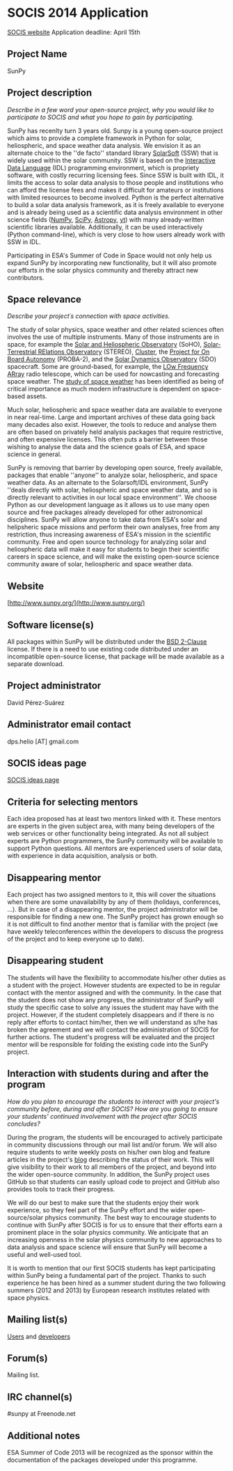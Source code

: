 # SOCIS 2014 Application

[SOCIS website](http://sophia.estec.esa.int/socis2014/)
Application deadline: April 15th

## Project Name

SunPy

## Project description

_Describe in a few word your open-source project, why you would like to participate
to SOCIS and what you hope to gain by participating._

SunPy has recenlty turn 3 years old.  Sunpy is a young open-source project which aims
to provide a complete framework in Python for solar, heliospheric, and space weather
data analysis.
We envision it as an alternate choice to the ''de facto'' standard library
[SolarSoft](http://www.mssl.ucl.ac.uk/surf/sswdoc/solarsoft/) (SSW) that is widely
used within the solar community.
SSW is based on the  [Interactive Data Language](http://www.ittvis.com/language/en-us/productsservices/idl.aspx) (IDL)
programming environment, which is propriety software, with costly recurring licensing fees.
Since SSW is built with IDL, it limits the access to solar data analysis to those
people and institutions who can afford the license fees and makes it difficult for
amateurs or institutions with limited resources to become involved.
Python is the perfect alternative to build a solar data analysis framework, as it
is freely available to everyone and is already being used as a scientific data analysis
environment in other science fields ([NumPy](http://numpy.scipy.org/),
[SciPy](http://scipy.org/), [Astropy](http://www.astropy.org/),
[yt]()) with many already-written scientific libraries available.
Additionally, it can be used interactively (Python command-line),
which is very close to how users already work with SSW in IDL.

Participating in ESA's Summer of Code in Space would not only help us expand SunPy
by incorporating new functionality, but it will also promote our efforts in the
solar physics community and thereby attract new contributors.

## Space relevance

_Describe your project´s connection with space activities._

The study of solar physics, space weather and other related sciences often
involves the use of multiple instruments.
Many of those instruments are in space, for example the
[Solar and Heliospheric Observatory](http://sohowww.nascom.nasa.gov/) (SoHO),
[Solar-Terrestrial RElations Observatory](http://stereo.gsfc.nasa.gov/) (STEREO),
[Cluster](http://sci.esa.int/cluster),
the
[Project for On Board Autonomy](http://www.esa.int/esaMI/Proba/index.html) (PROBA-2),
and the
[Solar Dynamics Observatory](http://www.nasa.gov/mission_pages/sdo/main/index.html) (SDO)
spacecraft.
Some are ground-based, for example, the [LOw Frequency ARray](http://www.lofar.org/)
radio telescope, which can be used for nowcasting and forecasting space weather.
The [study of space weather](http://www.esa-spaceweather.net/) has been identified
as being of critical importance as much modern infrastructure is dependent on
space-based assets.

Much solar, heliospheric and space weather data are available to everyone in near
real-time.
Large and important archives of these data going back many decades also exist.
However, the tools to reduce and analyse them are often based on privately held
analysis packages that require restrictive, and often expensive licenses.
This often puts a barrier between those wishing to analyse the data and the
science goals of ESA, and space science in general.

SunPy is removing that barrier by developing open source, freely available,
packages that enable ''anyone'' to analyze solar, heliospheric, and space weather data.
As an alternate to the Solarsoft/IDL environment, SunPy ''deals directly with solar,
heliospheric and space weather data, and so is directly relevant to activities in our
local space environment''.
We choose Python as our development language as it allows us to use many open source
and free packages already developed for other astronomical disciplines.
SunPy will allow anyone to take data from ESA's solar and helipsheric space missions
and perform their own analyses, free from any restriction, thus increasing awareness
of ESA's mission in the scientific community.
Free and open source technology for analyzing solar and heliospheric data will make
it easy for students to begin their scientific careers in space science, and will
make the existing open-source science community aware of solar, heliospheric and
space weather data.

## Website

[http://www.sunpy.org/](http://www.sunpy.org/)

## Software license(s)

All packages within SunPy will be distributed under the
[BSD 2-Clause](http://www.opensource.org/licenses/BSD-2-Clause) license.
If there is a need to use existing code distributed under an incompatible open-source
license, that package will be made available as a separate download.

## Project administrator

David Pérez-Suárez

## Administrator email contact

dps.helio [AT] gmail.com

## SOCIS ideas page

[SOCIS ideas page](https://github.com/sunpy/sunpy/wiki/SOCIS-2014-Ideas-Page)

## Criteria for selecting mentors

Each idea proposed has at least two mentors linked with it.
These mentors are experts in the given subject area, with many being developers of
the web services or other functionality being integrated.
As not all subject experts are Python programmers, the SunPy community will be
available to support Python questions.
All mentors are experienced users of solar data, with experience in data acquisition,
analysis or both.

## Disappearing mentor

Each project has two assigned mentors to it, this will cover the situations when
there are some unavailability by any of them (holidays, conferences, ...).
But in case of a disappearing mentor, the project administrator will be responsible
for finding a new one.
The SunPy project has grown enough so it is not difficult to find another mentor
that is familiar with the project (we have weekly teleconferences within the developers
to discuss the progress of the project and to keep everyone up to date).

## Disappearing student

The students will have the flexibility to accommodate his/her other duties as a
student with the project.
However students are expected to be in regular contact with the mentor assigned
and with the community.
In the case that the student does not show any progress, the administrator of
SunPy will study the specific case to solve any issues the student may have with
the project.
However, if the student completely disappears and if there is no reply after
efforts to contact him/her, then we will understand as s/he has broken the
agreement and we will contact the administration of SOCIS for further actions.
The student's progress will be evaluated and the project mentor will be responsible
for folding the existing code into the SunPy project.

## Interaction with students during and after the program

_How do you plan to encourage the students to interact with your project's community
before, during and after SOCIS? How are you going to ensure your students' continued
involvement with the project after SOCIS concludes?_

During the program, the students will be encouraged to actively participate in
community discussions through our mail list and/or forum.  We will also require
students to write weekly posts on his/her own blog and feature articles in the
project's [blog](http://www.sunpy.org/blog/) describing the status of their work.
This will give visibility to their work to all members of the project, and
beyond into the wider open-source community.
In addition, the SunPy project uses GitHub so that students can easily upload
code to project and GitHub also provides tools to track their progress.

We will do our best to make sure that the students enjoy their work experience,
so they feel part of the SunPy effort and the wider open-source/solar physics
community.
The best way to encourage students to continue with SunPy after SOCIS is for us
to ensure that their efforts earn a prominent place in the solar physics community.
We anticipate that an increasing openness in the solar physics community to new
approaches to data analysis and space science will ensure that SunPy will become
a useful and well-used tool.

It is worth to mention that our first SOCIS students has kept participating within
SunPy being a fundamental part of the project.
Thanks to such experience he has been hired as a summer student during the two
following summers (2012 and 2013) by European research institutes related with
space physics.

## Mailing list(s)

[Users](https://groups.google.com/forum/?hl=en#!forum/sunpy) and
[developers](https://groups.google.com/forum/?hl=en#!forum/sunpy-dev)

## Forum(s)

Mailing list.

## IRC channel(s)

 #sunpy at Freenode.net

## Additional notes

ESA Summer of Code 2013 will be recognized as the sponsor within the documentation
of the packages developed under this programme.
